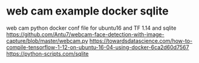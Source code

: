 # web cam example docker sqlite
web cam python docker conf file for ubuntu16 and TF 1.14 and sqlite
https://github.com/Antu7/webcam-face-detection-with-image-capture/blob/master/webcam.py
https://towardsdatascience.com/how-to-compile-tensorflow-1-12-on-ubuntu-16-04-using-docker-6ca2d60d7567
https://python-scripts.com/sqlite

